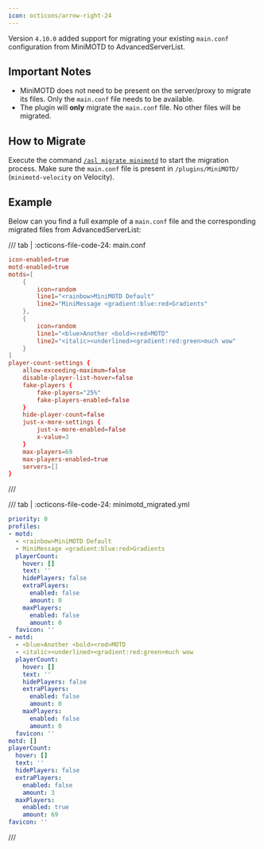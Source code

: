 ```yaml
---
icon: octicons/arrow-right-24
---
```


Version `4.10.0` added support for migrating your existing `main.conf` configuration from MiniMOTD to AdvancedServerList.

## Important Notes

- MiniMOTD does not need to be present on the server/proxy to migrate its files. Only the `main.conf` file needs to be available.
- The plugin will **only** migrate the `main.conf` file. No other files will be migrated.

## How to Migrate

Execute the command [`/asl migrate minimotd`](../commands/index.md#migrate) to start the migration process. Make sure the `main.conf` file is present in `/plugins/MiniMOTD/` (`minimotd-velocity` on Velocity).

## Example

Below can you find a full example of a `main.conf` file and the corresponding migrated files from AdvancedServerList:

/// tab | :octicons-file-code-24: main.conf
```conf
icon-enabled=true
motd-enabled=true
motds=[
    {
        icon=random
        line1="<rainbow>MiniMOTD Default"
        line2="MiniMessage <gradient:blue:red>Gradients"
    },
    {
        icon=random
        line1="<blue>Another <bold><red>MOTD"
        line2="<italic><underlined><gradient:red:green>much wow"
    }
]
player-count-settings {
    allow-exceeding-maximum=false
    disable-player-list-hover=false
    fake-players {
        fake-players="25%"
        fake-players-enabled=false
    }
    hide-player-count=false
    just-x-more-settings {
        just-x-more-enabled=false
        x-value=3
    }
    max-players=69
    max-players-enabled=true
    servers=[]
}
```
///

/// tab | :octicons-file-code-24: minimotd_migrated.yml
```yaml
priority: 0
profiles:
- motd:
  - <rainbow>MiniMOTD Default
  - MiniMessage <gradient:blue:red>Gradients
  playerCount:
    hover: []
    text: ''
    hidePlayers: false
    extraPlayers:
      enabled: false
      amount: 0
    maxPlayers:
      enabled: false
      amount: 0
  favicon: ''
- motd:
  - <blue>Another <bold><red>MOTD
  - <italic><underlined><gradient:red:green>much wow
  playerCount:
    hover: []
    text: ''
    hidePlayers: false
    extraPlayers:
      enabled: false
      amount: 0
    maxPlayers:
      enabled: false
      amount: 0
  favicon: ''
motd: []
playerCount:
  hover: []
  text: ''
  hidePlayers: false
  extraPlayers:
    enabled: false
    amount: 3
  maxPlayers:
    enabled: true
    amount: 69
favicon: ''
```
///